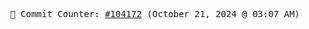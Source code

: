 <p align="center">
    <samp>
        📮 Commit Counter: <a href="https://github.com/Javascript-void0/Javascript-void0/commits/main">#104172</a> (October 21, 2024 @ 03:07 AM)
    </samp>
</p>
